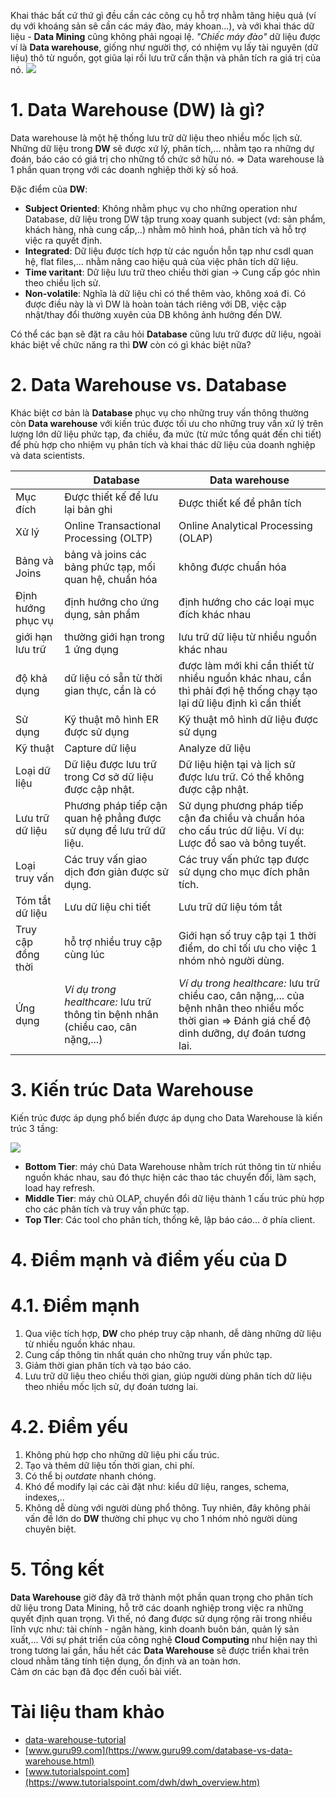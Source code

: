 Khai thác bất cứ thứ gì đều cần các công cụ hỗ trợ nhằm tăng hiệu quả (ví dụ với khoáng sản sẽ cần các máy đào, máy khoan...), và với khai thác dữ liệu - **Data Mining** cũng không phải ngoại lệ. *"Chiếc máy đào"* dữ liệu được ví là **Data warehouse**, giống như người thợ, có nhiệm vụ lấy tài nguyên (dữ liệu) thô từ nguồn, gọt giũa lại rồi lưu trữ cẩn thận và phân tích ra giá trị của nó.
![](https://a1digihub.com/wp-content/uploads/2019/08/Câu-chuyện-tự-dựng-DATA-WAREHOUSE-A1-digihub-1024x536.png)
# 1. Data Warehouse (DW) là gì?
Data warehouse là một hệ thống lưu trữ dữ liệu theo nhiều mốc lịch sử. Những dữ liệu trong **DW** sẽ được xứ lý, phân tích,... nhằm tạo ra những dự đoán, báo cáo có giá trị cho những tổ chức sở hữu nó.
=> Data warehouse là 1 phần quan trọng với các doanh nghiệp thời kỳ số hoá.

Đặc điểm của **DW**:
- **Subject Oriented**: Không nhằm phục vụ cho những operation như Database, dữ liệu trong DW tập trung xoay quanh subject (vd: sản phẩm, khách hàng, nhà cung cấp,..) nhằm mô hình hoá, phân tích và hỗ trợ việc ra quyết định.
- **Integrated**: Dữ liệu được tích hợp từ các nguồn hỗn tạp như csdl quan hệ, flat files,... nhằm nâng cao hiệu quả của việc phân tích dữ liệu.
- **Time varitant**: Dữ liệu lưu trữ theo chiều thời gian -> Cung cấp góc nhìn theo chiều lịch sử.
- **Non-volatile**: Nghĩa là dữ liệu chỉ có thể thêm vào, không xoá đi. Có được điều này là vì DW là hoàn toàn tách riêng với DB, việc cập nhật/thay đổi thường xuyên của DB không ảnh hưởng đến DW.

Có thể các bạn sẽ đặt ra câu hỏi **Database** cũng lưu trữ được dữ liệu, ngoài khác biệt về chức năng ra thì **DW** còn có gì khác biệt nữa?

# 2. Data Warehouse vs. Database
Khác biệt cơ bản là **Database** phục vụ cho những truy vấn thông thường còn **Data warehouse** với kiến trúc được tối ưu cho những truy vấn xử lý trên lượng lớn dữ liệu phức tạp, đa chiều, đa mức (từ mức tổng quát đến chi tiết) để phù hợp cho nhiệm vụ phân tích và khai thác dữ liệu của doanh nghiệp và data scientists.

||**Database** |	**Data warehouse**
| -------- | -------- | -------- |
Mục đích|	Được thiết kế để lưu lại bản ghi|	Được thiết kế để phân tích
Xử lý|	Online Transactional Processing (OLTP)|	Online Analytical Processing (OLAP)
Bảng và Joins|	bảng và joins các bảng phức tạp, mối quan hệ, chuẩn hóa|	không được chuẩn hóa
Định hướng	phục vụ| định hướng cho ứng dụng, sản phẩm|	định hướng cho các loại mục đích khác nhau
giới hạn lưu trữ|	thường giới hạn trong 1 ứng dụng|	lưu trữ dữ liệu từ nhiều nguồn khác nhau
độ khả dụng|	dữ liệu có sẵn từ thời gian thực, cần là có	|được làm mới khi cần thiết từ nhiều nguồn khác nhau, cần thì phải đợi hệ thống chạy tạo lại dữ liệu định kì cần thiết
Sử dụng	|Kỹ thuật mô hình ER được sử dụng	|Kỹ thuật mô hình dữ liệu được sử dụng
Kỹ thuật	|Capture dữ liệu	|Analyze dữ liệu
Loại dữ liệu	|Dữ liệu được lưu trữ trong Cơ sở dữ liệu được cập nhật.	|Dữ liệu hiện tại và lịch sử được lưu trữ. Có thể không được cập nhật.
Lưu trữ dữ liệu	|Phương pháp tiếp cận quan hệ phẳng được sử dụng để lưu trữ dữ liệu.	|Sử dụng phương pháp tiếp cận đa chiều và chuẩn hóa cho cấu trúc dữ liệu. Ví dụ: Lược đồ sao và bông tuyết.
Loại truy vấn	|Các truy vấn giao dịch đơn giản được sử dụng.	|Các truy vấn phức tạp được sử dụng cho mục đích phân tích.
Tóm tắt dữ liệu	|Lưu dữ liệu chi tiết	|Lưu trữ dữ liệu tóm tắt
Truy cập đồng thời | hỗ trợ nhiều truy cập cùng lúc | Giới hạn số truy cập tại 1 thời điểm, do chỉ tối ưu cho việc 1 nhóm nhỏ người dùng. 
Ứng dụng | *Ví dụ trong healthcare:* lưu trữ thông tin bệnh nhân (chiều cao, cân nặng,...) | *Ví dụ trong healthcare:* lưu trữ chiều cao, cân nặng,... của bệnh nhân theo nhiều mốc thời gian => Đánh giá chế độ dinh dưỡng, dự đoán tương lai.


# 3. Kiến trúc Data Warehouse
Kiến trúc được áp dụng phổ biến được áp dụng cho Data Warehouse là kiến trúc 3 tầng:

![](https://panoply.io/uploads/versions/diagram1---x----750-1087x---.jpg)

* **Bottom Tier**: máy chủ Data Warehouse nhằm trích rút thông tin từ nhiều nguồn khác nhau, sau đó thực hiện các thao tác chuyển đổi, làm sạch, load hay refresh.
* **Middle Tier**: máy chủ OLAP, chuyển đổi dữ liệu thành 1 cấu trúc phù hợp cho các phân tích và truy vấn phức tạp.
* **Top TIer**: Các tool cho phân tích, thống kê, lập báo cáo... ở phía client.

# 4. Điểm mạnh và điểm yếu của D
# 4.1. Điểm mạnh
1. Qua việc tích hợp, **DW** cho phép truy cập nhanh, dễ dàng những dữ liệu từ nhiều nguồn khác nhau.
2. Cung cấp thông tin nhất quán cho những truy vấn phức tạp.
3. Giảm thời gian phân tích và tạo báo cáo.
4. Lưu trữ dữ liệu theo chiều thời gian, giúp người dùng phân tích dữ liệu theo nhiều mốc lịch sử, dự đoán tương lai.

# 4.2. Điểm yếu
1. Không phù hợp cho những dữ liệu phi cấu trúc.
2. Tạo và thêm dữ liệu tốn thời gian, chi phí. 
3. Có thể bị *outdate* nhanh chóng.
4. Khó để modify lại các cài đặt như: kiểu dữ liệu, ranges, schema, indexes,..
5. Không dễ dùng với người dùng phổ thông. Tuy nhiên, đây không phải vấn đề lớn do **DW** thường chỉ phục vụ cho 1 nhóm nhỏ người dùng chuyên biệt.

# 5. Tổng kết
**Data Warehouse** giờ đây đã trở thành một phần quan trọng cho phân tích dữ liệu trong Data Mining, hỗ trỡ các doanh nghiệp trong việc ra những quyết định quan trọng. Vì thế, nó đang được sử dụng rộng rãi trong nhiều lĩnh vực như: tài chính - ngân hàng, kinh doanh buôn bán, quản lý sản xuất,... Với sự phát triển của công nghệ **Cloud Computing** như hiện nay thì trong tương lai gần, hầu hết các **Data Warehouse** sẽ được triển khai trên cloud nhằm tăng tính tiện dụng, ổn định và an toàn hơn. <br>
Cảm ơn các bạn đã đọc đến cuối bài viết.

# Tài liệu tham khảo
- [data-warehouse-tutorial](https://panoply.io/data-warehouse-guide/#data-warehouse-tutorial)
- [www.guru99.com](https://www.guru99.com/database-vs-data-warehouse.html)
- [www.tutorialspoint.com](https://www.tutorialspoint.com/dwh/dwh_overview.htm)